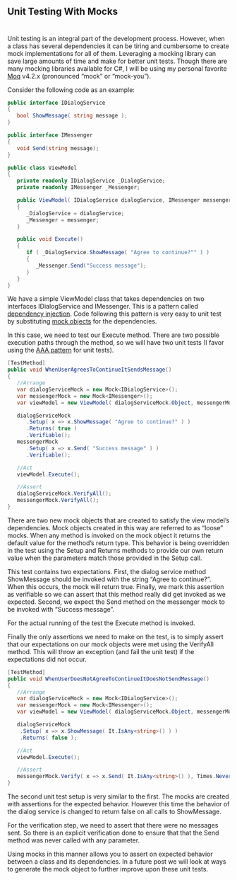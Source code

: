 

## Unit Testing With Mocks 
#
Unit testing is an integral part of the development process. However, when a class has several dependencies it can be tiring and cumbersome to create mock implementations for all of them. Leveraging a mocking library can save large amounts of time and make for better unit tests. Though there are many mocking libraries available for C#, I will be using my personal favorite [Moq](https://github.com/Moq/moq4) v4.2.x (pronounced “mock” or “mock-you”).

Consider the following code as an example:

```csharp
public interface IDialogService
{
   bool ShowMessage( string message );
}
```

```csharp
public interface IMessenger
{
   void Send(string message);
}

```

```csharp
public class ViewModel
{
   private readonly IDialogService _DialogService;
   private readonly IMessenger _Messenger;

   public ViewModel( IDialogService dialogService, IMessenger messenger )
   {
      _DialogService = dialogService;
      _Messenger = messenger;
   }

   public void Execute()
   {
      if ( _DialogService.ShowMessage( "Agree to continue?"" ) )
      {
         _Messenger.Send("Success message");
      }
   }
}
```

We have a simple ViewModel class that takes dependencies on two interfaces IDialogService and IMessenger. This is a pattern called [dependency injection](https://en.wikipedia.org/wiki/Dependency_injection). Code following this pattern is very easy to unit test by substituting [mock objects](https://en.wikipedia.org/wiki/Mock_object) for the dependencies.

In this case, we need to test our Execute method. There are two possible execution paths through the method, so we will have two unit tests (I favor using the [AAA pattern](https://www.c2.com/cgi/wiki?ArrangeActAssert) for unit tests).

```csharp
[TestMethod]
public void WhenUserAgreesToContinueItSendsMessage()
{
   //Arrange
   var dialogServiceMock = new Mock<IDialogService>();
   var messengerMock = new Mock<IMessenger>();
   var viewModel = new ViewModel( dialogServiceMock.Object, messengerMock.Object );

   dialogServiceMock
      .Setup( x => x.ShowMessage( "Agree to continue?" ) )
      .Returns( true )
      .Verifiable();
   messengerMock
      .Setup( x => x.Send( "Success message" ) )
      .Verifiable();

   //Act
   viewModel.Execute();

   //Assert
   dialogServiceMock.VerifyAll();
   messengerMock.VerifyAll();
}

```

There are two new mock objects that are created to satisfy the view model’s dependencies. Mock objects created in this way are referred to as “loose” mocks. When any method is invoked on the mock object it returns the default value for the method’s return type. This behavior is being overridden in the test using the Setup and Returns methods to provide our own return value when the parameters match those provided in the Setup call.

This test contains two expectations. First, the dialog service method ShowMessage should be invoked with the string “Agree to continue?”. When this occurs, the mock will return true. Finally, we mark this assertion as verifiable so we can assert that this method really did get invoked as we expected. Second, we expect the Send method on the messenger mock to be invoked with “Success message”.

For the actual running of the test the Execute method is invoked.

Finally the only assertions we need to make on the test, is to simply assert that our expectations on our mock objects were met using the VerifyAll method. This will throw an exception (and fail the unit test) if the expectations did not occur.

```csharp
[TestMethod]
public void WhenUserDoesNotAgreeToContinueItDoesNotSendMessage()
{
   //Arrange
   var dialogServiceMock = new Mock<IDialogService>();
   var messengerMock = new Mock<IMessenger>();
   var viewModel = new ViewModel( dialogServiceMock.Object, messengerMock.Object );

   dialogServiceMock
    .Setup( x => x.ShowMessage( It.IsAny<string>() ) )
    .Returns( false );

   //Act
   viewModel.Execute();

   //Assert
   messengerMock.Verify( x => x.Send( It.IsAny<string>() ), Times.Never() );
}
```

The second unit test setup is very similar to the first. The mocks are created with assertions for the expected behavior. However this time the behavior of the dialog service is changed to return false on all calls to ShowMessage.

For the verification step, we need to assert that there were no messages sent. So there is an explicit verification done to ensure that that the Send method was never called with any parameter.

Using mocks in this manner allows you to assert on expected behavior between a class and its dependencies. In a future post we will look at ways to generate the mock object to further improve upon these unit tests.
